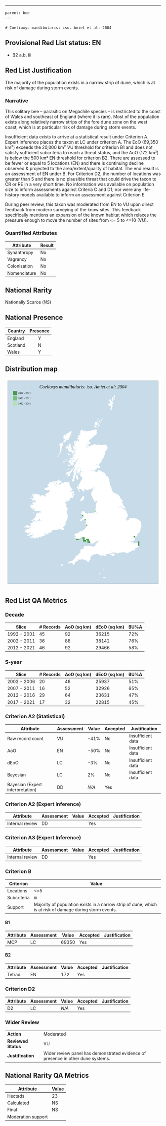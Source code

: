 ---
    parent: bee
    ---

    # Coelioxys mandibularis: iso. Amiet et al: 2004

## Provisional Red List status: EN
- B2 a,b, iii

## Red List Justification
The majority of the population exists in a narrow strip of dune, which is at risk of damage during storm events.
### Narrative
This solitary bee – parasitic on Megachile species – is restricted to the coast of Wales and southeast of England (where it is rare). Most of the population exists along relatively narrow strips of the fore dune zone on the west coast, which is at particular risk of damage during storm events.

Insufficient data exists to arrive at a statistical result under Criterion A. Expert inference places the taxon at LC under criterion A. The EoO (69,350 km²) exceeds the 20,000 km² VU threshold for criterion B1 and does not satisfy sufficient subcriteria to reach a threat status, and the AoO (172 km²) is below the 500 km² EN threshold for criterion B2. There are assessed to be fewer or equal to 5 locations (EN) and there is continuing decline observed & projected to the area/extent/quality of habitat. The end result is an assessment of EN under B. For Criterion D2, the number of locations was greater than 5 and there is no plausible threat that could drive the taxon to CR or RE in a very short time. No information was available on population size to inform assessments against Criteria C and D1; nor were any life-history models available to inform an assessment against Criterion E.

During peer review, this taxon was moderated from EN to VU upon direct feedback from modern surveying of the know sites. This feedback specifically mentions an expansion of the known habitat which relaxes the pressure enough to move the number of sites from <= 5 to <=10 (VU).
### Quantified Attributes
|Attribute|Result|
|---|---|
|Synanthropy|No|
|Vagrancy|No|
|Colonisation|No|
|Nomenclature|No|


## National Rarity
Nationally Scarce (*NS*)

## National Presence
|Country|Presence
|---|:-:|
|England|Y|
|Scotland|N|
|Wales|Y|


## Distribution map
![](../map/205.svg)

## Red List QA Metrics
### Decade
| Slice | # Records | AoO (sq km) | dEoO (sq km) |BU%A |
|---|---|---|---|---|
|1992 - 2001|45|92|36215|72%|
|2002 - 2011|36|88|38142|76%|
|2012 - 2021|46|92|29466|58%|
### 5-year
| Slice | # Records | AoO (sq km) | dEoO (sq km) |BU%A |
|---|---|---|---|---|
|2002 - 2006|20|48|25937|51%|
|2007 - 2011|16|52|32926|65%|
|2012 - 2016|29|64|23631|47%|
|2017 - 2021|17|32|22815|45%|
### Criterion A2 (Statistical)
|Attribute|Assessment|Value|Accepted|Justification
|---|---|---|---|---|
|Raw record count|VU|-41%|No|Insufficient data|
|AoO|EN|-50%|No|Insufficient data|
|dEoO|LC|-3%|No|Insufficient data|
|Bayesian|LC|2%|No|Insufficient data|
|Bayesian (Expert interpretation)|DD|*N/A*|Yes||
### Criterion A2 (Expert Inference)
|Attribute|Assessment|Value|Accepted|Justification
|---|---|---|---|---|
|Internal review|DD||Yes||
### Criterion A3 (Expert Inference)
|Attribute|Assessment|Value|Accepted|Justification
|---|---|---|---|---|
|Internal review|DD||Yes||
### Criterion B
|Criterion| Value|
|---|---|
|Locations|<=5|
|Subcriteria|iii|
|Support|Majority of population exists in a narrow strip of dune, which is at risk of damage during storm events.|
#### B1
|Attribute|Assessment|Value|Accepted|Justification
|---|---|---|---|---|
|MCP|LC|69350|Yes||
#### B2
|Attribute|Assessment|Value|Accepted|Justification
|---|---|---|---|---|
|Tetrad|EN|172|Yes||
### Criterion D2
|Attribute|Assessment|Value|Accepted|Justification
|---|---|---|---|---|
|D2|LC|*N/A*|Yes||
### Wider Review
|  |  |
|---|---|
|**Action**|Moderated|
|**Reviewed Status**|VU|
|**Justification**|Wider review panel has demonstrated evidence of presence in other dune systems.|


## National Rarity QA Metrics
|Attribute|Value|
|---|---|
|Hectads|23|
|Calculated|NS|
|Final|NS|
|Moderation support||



